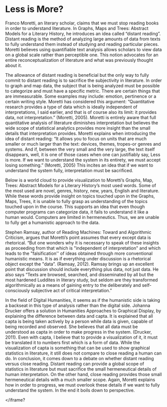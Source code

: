 # Less is More?

Franco Moretti, an literary scholar, claims that we must stop reading books in order to understand literature. In Graphs, Maps and Trees: Abstract Models for a Literary History, he introduces an idea called “distant reading”. Distant reading is the method of analyzing large amounts of data from texts to fully understand them instead of studying and reading particular pieces. Moretti believes using quantifiable text analysis allows scholars to view data on a global scale rather than perceptible one. This notion advocates for an entire reconceptualization of literature and what was previously thought about it. 

The allowance of distant reading is beneficial but the only way to fully commit to distant reading is to sacrifice the subjectivity in literature. In order to graph and map data, the subject that is being analyzed must be possible to categorize and must have a specific metric. There are certain things that are immeasurable. Some examples may include: emotion, pertinence or a certain writing style. Moretti has considered this argument: “Quantitative research provides a type of data which is ideally independent of interpretations, I said earlier, and that is of course also its limit: it provides data, not interpretation.” (Moretti, 2005). Moretti is entirely aware that full quantitative analysis of literature diminishes interpretation but believes the wide scope of statistical analytics provides more insight than the small details that interpretation provides. Moretti explains when introducing the idea of distant reading: “It allows you to focus on units that are much smaller or much larger than the text: devices, themes, tropes-or genres and systems. And if, between the very small and the very large, the text itself disappears, well, it is one of those cases when one can justifiably say, Less is more. If we want to understand the system in its entirety, we must accept losing something.” (Moretti, 2005) This incites an idea that if we want to understand the system fully, interpretation must be sacrificed. 

Below is a world cloud to provide visualization to Moretti’s Graphs, Map, Trees: Abstract Models for a Literary History’s most used words. Some of the most used are novel, genres, history, new, years, English and literature. While these words provide insight on topics touched upon in the Graphs, Maps, Trees, it is unable to fully grasp as understanding of the topics touched upon in the course. This supports an idea that even though computer programs can categorize data, it fails to understand it like a human would. Computers are limited in hermeneutics. Thus, we are unable to fully get a humanistic approach to the data.


Stephen Ramsay, author of Reading Machines: Toward and Algorithmic Criticism, argues that Moretti’s point assumes that every except data is rhetorical. “But one wonders why it is necessary to speak of these insights as proceeding from that which is "independent of interpretation" and which leads to the "falsification'' of ideas obtained through more conventional humanistic means. It is as if everything under discussion is a rhetorical object except the "data”. (Ramsay, 2012). Ramsay brings up an excellent point that discussion should include everything plus data, not just data. He also says “Texts are browsed, searched, and disseminated by all but the most hardened Luddites in literary study, but seldom are they transformed algorithmically as a means of gaining entry to the deliberately and self-consciously subjective act of critical interpretation.” 

  In the field of Digital Humanities, it seems as if the humanistic side is taking a backseat in this type of analysis rather than the digital side. Johanna Drucker offers a solution in Humanities Approaches to Graphical Display, by explaining the difference between data and capta. It is explained that all capta is being taken actively by a person while data is given, capable of being recorded and observed. She believes that all data must be understood as capta in order to make progress in the system. (Drucker, 2011).  Even with capta, I believe that to provide a visualization of it, it must be translated it to numbers first which is a form of data. While the visualization of capta is something that can be used to show graphical statistics in literature, it still does not compare to close reading a human can do. 
In conclusion, it comes down to a debate on whether distant reading versus close reading. Distant reading can provide a global scope of statistics in literature but must sacrifice the small hermeneutical details of human interpretation. On the other hand, close reading provides those small hermeneutical details with a much smaller scope. Again, Moretti explains how in order to progress, we must overlook these details if we want to fully understand the system. In the end it boils down to perspective.



<ifrane style="width: 1024px; height:768 px; " src="http://iascatbrock.github.io/IASC-2P02/d3/index.html"></iframe?
